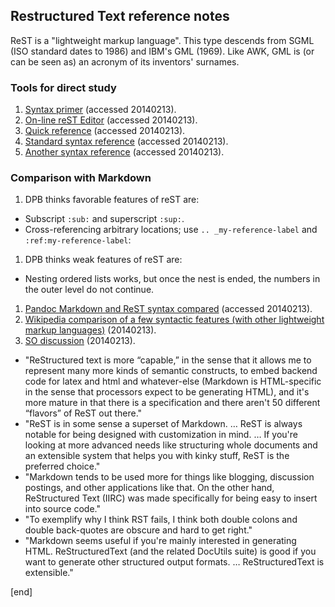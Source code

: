 ## Restructured Text reference notes

ReST is a "lightweight markup language". This type descends from SGML (ISO standard dates to 1986) and IBM's GML (1969). Like AWK, GML is (or can be seen as) an acronym of its inventors' surnames.

### Tools for direct study

 1. [Syntax primer](http://sphinx-doc.org/rest.html) (accessed 20140213).
 1. [On-line reST Editor](http://rst.ninjs.org/) (accessed 20140213).
 1. [Quick reference](http://docutils.sourceforge.net/docs/user/rst/quickref.html) (accessed 20140213).
 1. [Standard syntax reference](http://docutils.sourceforge.net/rst.html) (accessed 20140213).
 1. [Another syntax reference](http://wiki.typo3.org/ReST_Syntax) (accessed 20140213).

### Comparison with Markdown

 1. DPB thinks favorable features of reST are:

   * Subscript `:sub:` and superscript `:sup:`.
   * Cross-referencing arbitrary locations; use `.. _my-reference-label` and `:ref:my-reference-label`:

 1. DPB thinks weak features of reST are:

   * Nesting ordered lists works, but once the nest is ended, the numbers in the outer level do not continue.

 1. [Pandoc Markdown and ReST syntax compared](http://www.unexpected-vortices.com/doc-notes/markdown-and-rest-compared.html) (accessed 20140213).
 1. [Wikipedia comparison of a few syntactic features (with other lightweight markup languages)](http://en.wikipedia.org/wiki/Lightweight_markup_language#Text.2Ffont-face_formatting) (20140213).
 1. [SO discussion](http://stackoverflow.com/questions/34276/markdown-versus-restructuredtext) (20140213).

   * "ReStructured text is more “capable,” in the sense that it allows me to represent many more kinds of semantic constructs, to embed backend code for latex and html and whatever-else (Markdown is HTML-specific in the sense that processors expect to be generating HTML), and it's more mature in that there is a specification and there aren't 50 different “flavors” of ReST out there."
   * "ReST is in some sense a superset of Markdown. … ReST is always notable for being designed with customization in mind. … If you're looking at more advanced needs like structuring whole documents and an extensible system that helps you with kinky stuff, ReST is the preferred choice."
   * "Markdown tends to be used more for things like blogging, discussion postings, and other applications like that. On the other hand, ReStructured Text (IIRC) was made specifically for being easy to insert into source code."
   * "To exemplify why I think RST fails, I think both double colons and double back-quotes are obscure and hard to get right."
   * "Markdown seems useful if you're mainly interested in generating HTML. ReStructuredText (and the related DocUtils suite) is good if you want to generate other structured output formats. … ReStructuredText is extensible."

[end]
